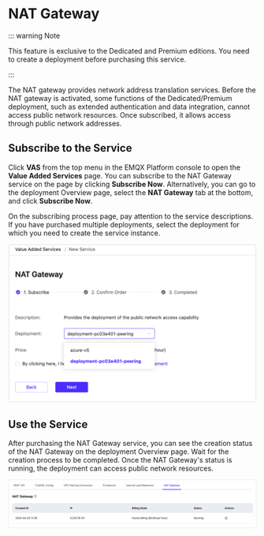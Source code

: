 # NAT Gateway

::: warning Note

This feature is exclusive to the Dedicated and Premium editions. You need to create a deployment before purchasing this service. 

:::

The NAT gateway provides network address translation services. Before the NAT gateway is activated, some functions of the Dedicated/Premium deployment, such as extended authentication and data integration, cannot access public network resources. Once subscribed, it allows access through public network addresses.

## Subscribe to the Service

Click **VAS** from the top menu in the EMQX Platform console to open the **Value Added Services** page. You can subscribe to the NAT Gateway service on the page by clicking **Subscribe Now**.  Alternatively, you can go to the deployment Overview page, select the **NAT Gateway** tab at the bottom, and click **Subscribe Now**.

On the subscribing process page, pay attention to the service descriptions. If you have purchased multiple deployments, select the deployment for which you need to create the service instance.

<img src="./_assets/intro_06.png" style="zoom:50%;" />

## Use the Service

After purchasing the NAT Gateway service, you can see the creation status of the NAT Gateway on the deployment Overview page. Wait for the creation process to be completed. Once the NAT Gateway's status is running, the deployment can access public network resources.

![intro_07](./_assets/intro_07.png)
